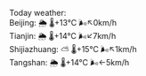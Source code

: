 Today weather:  
Beijing: 🌦 🌡️+13°C 🌬️↖0km/h  
Tianjin: 🌦 🌡️+14°C 🌬️↙7km/h  
Shijiazhuang: ⛅️  🌡️+15°C 🌬️↖1km/h  
Tangshan: 🌦 🌡️+14°C 🌬️←5km/h  
